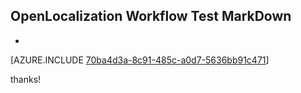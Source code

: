 ## OpenLocalization Workflow Test MarkDown
* 

[AZURE.INCLUDE [70ba4d3a-8c91-485c-a0d7-5636bb91c471](calleeMd1.md)]

 
thanks!